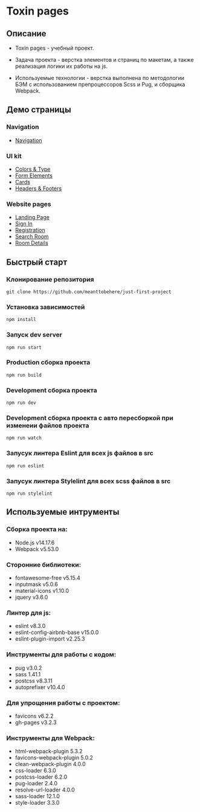 # Toxin pages

## Описание

- Toxin pages - учебный проект.

- Задача проекта - верстка элементов и страниц по макетам, а также реализация логики их работы на js.

- Используемые технологии - верстка выполнена по методологии БЭМ с использованием препроцессоров Scss и Pug, и сборщика Webpack.

## Демо страницы

### Navigation

- <a href='https://meanttobehere.github.io/toxinpages/navigation.html' target='_blank'>Navigation</a>

### UI kit

- <a href='https://meanttobehere.github.io/toxinpages/colors-type.html' target='_blank'>Colors & Type</a>
- <a href='https://meanttobehere.github.io/toxinpages/form-elements.html' target='_blank'>Form Elements</a>
- <a href='https://meanttobehere.github.io/toxinpages/cards.html' target='_blank'>Cards</a>
- <a href='https://meanttobehere.github.io/toxinpages/headers-footers.html' target='_blank'>Headers & Footers</a>

### Website pages

- <a href='https://meanttobehere.github.io/toxinpages/main.html' target='_blank'>Landing Page</a>
- <a href='https://meanttobehere.github.io/toxinpages/login.html' target='_blank'>Sign In</a>
- <a href='https://meanttobehere.github.io/toxinpages/signup.html' target='_blank'>Registration</a>
- <a href='https://meanttobehere.github.io/toxinpages/search-page.html' target='_blank'>Search Room</a>
- <a href='https://meanttobehere.github.io/toxinpages/room.html' target='_blank'>Room Details</a>

## Быстрый старт 

### Клонирование репозитория

```
git clone https://github.com/meanttobehere/just-first-project
```

### Установка зависимостей

```
npm install
```

### Запуск dev server

```
npm run start 
```

### Production сборка проекта

```
npm run build
```

### Development сборка проекта

```
npm run dev
```

### Development сборка проекта с авто пересборкой при изменеии файлов проекта

```
npm run watch
```

### Запусук линтера Eslint для всех js файлов в src

```
npm run eslint
```

### Запусук линтера Stylelint для всех scss файлов в src

```
npm run stylelint
```

## Используемые интрументы

### Сборка проекта на:

- Node.js v14.17.6
- Webpack v5.53.0

### Сторонние библиотеки:

- fontawesome-free v5.15.4
- inputmask v5.0.6
- material-icons v1.10.0
- jquery v3.6.0

### Линтер для js:

- eslint v8.3.0
- eslint-config-airbnb-base v15.0.0
- eslint-plugin-import v2.25.3

### Инструменты для работы с кодом:
- pug v3.0.2
- sass 1.41.1
- postcss v8.3.11
- autoprefixer v10.4.0

### Для упрощения работы с проектом:

- favicons v6.2.2
- gh-pages v3.2.3

### Инструменты для Webpack:

- html-webpack-plugin 5.3.2
- favicons-webpack-plugin 5.0.2
- clean-webpack-plugin 4.0.0
- css-loader 6.3.0
- postcss-loader 6.2.0
- pug-loader 2.4.0
- resolve-url-loader 4.0.0
- sass-loader 12.1.0
- style-loader 3.3.0